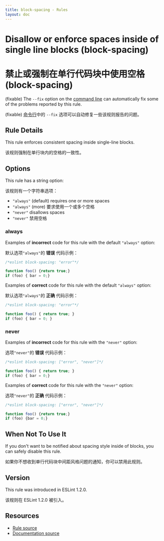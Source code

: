 ```yaml
---
title: block-spacing - Rules
layout: doc
---
```

<!-- Note: No pull requests accepted for this file. See README.md in the root directory for details. -->

# Disallow or enforce spaces inside of single line blocks (block-spacing)

# 禁止或强制在单行代码块中使用空格 (block-spacing)

(fixable) The `--fix` option on the [command line](../user-guide/command-line-interface#fix) can automatically fix some of the problems reported by this rule.

(fixable) [命令行](../user-guide/command-line-interface#fix)中的 `--fix` 选项可以自动修复一些该规则报告的问题。

## Rule Details

This rule enforces consistent spacing inside single-line blocks.

该规则强制在单行块内的空格的一致性。

## Options

This rule has a string option:

该规则有一个字符串选项：

* `"always"` (default) requires one or more spaces
* `"always"` (more) 要求使用一个或多个空格
* `"never"` disallows spaces
* `"never"` 禁用空格

### always

Examples of **incorrect** code for this rule with the default `"always"` option:

默认选项`"always"`的 **错误** 代码示例：

```js
/*eslint block-spacing: "error"*/

function foo() {return true;}
if (foo) { bar = 0;}
```

Examples of **correct** code for this rule with the default `"always"` option:

默认选项`"always"`的 **正确** 代码示例：

```js
/*eslint block-spacing: "error"*/

function foo() { return true; }
if (foo) { bar = 0; }
```

### never

Examples of **incorrect** code for this rule with the `"never"` option:

选项`"never"`的 **错误** 代码示例：

```js
/*eslint block-spacing: ["error", "never"]*/

function foo() { return true; }
if (foo) { bar = 0;}
```

Examples of **correct** code for this rule with the `"never"` option:

选项`"never"`的 **正确** 代码示例：

```js
/*eslint block-spacing: ["error", "never"]*/

function foo() {return true;}
if (foo) {bar = 0;}
```

## When Not To Use It

If you don't want to be notified about spacing style inside of blocks, you can safely disable this rule.

如果你不想收到单行代码块中间距风格问题的通知，你可以禁用此规则。

## Version

This rule was introduced in ESLint 1.2.0.

该规则在 ESLint 1.2.0 被引入。

## Resources

* [Rule source](https://github.com/eslint/eslint/tree/master/lib/rules/block-spacing.js)
* [Documentation source](https://github.com/eslint/eslint/tree/master/docs/rules/block-spacing.md)
